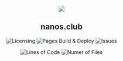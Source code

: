 <p align="center">
    <a href="https://github.com/Tanu-N-Prabhu/Python/graphs/contributors"><img src="https://contrib.rocks/image?repo=misternano/misternano.github.io" /></a>
</p>
<p align="center">
   <h2 align="center">nanos.club</h2>
</p>
<p align="center">
    <a><img alt="Licensing" src="https://img.shields.io/github/license/misternano/misternano.github.io" /></a>
    <a><img alt="Pages Build & Deploy" src="https://github.com/misternano/misternano.github.io/actions/workflows/pages/pages-build-deployment/badge.svg" /></a>
    <a><img alt="Issues" src="https://img.shields.io/github/issues/misternano/misternano.github.io" /></a>
</p>
<p align="center">
    <a><img alt="Lines of Code" src="https://tokei.rs/b1/github/misternano/misternano.github.io?category=lines" /></a>
    <a><img alt="Numer of Files" src="https://tokei.rs/b1/github/misternano/misternano.github.io?category=files" /></a>
</p>